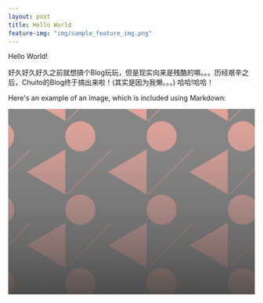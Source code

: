 ```yaml
---
layout: post
title: Hello World
feature-img: "img/sample_feature_img.png"
---
```

Hello World!

好久好久好久之前就想搞个Blog玩玩，但是现实向来是残酷的嘛。。。历经艰辛之后，Chuito的Blog终于搞出来啦！(其实是因为我懒。。。)
哈哈!哈哈！

Here's an example of an image, which is included using Markdown:

![Geometric pattern with fading gradient](/img/sample_feature_img_2.png)
